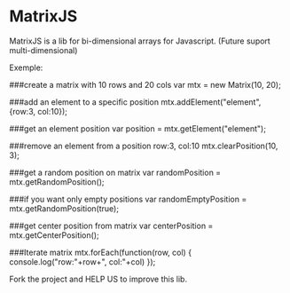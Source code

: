 MatrixJS
========

MatrixJS is a lib for bi-dimensional arrays for Javascript.
(Future suport multi-dimensional)

Exemple:

###create a matrix with 10 rows and 20 cols
var mtx = new Matrix(10, 20); 

###add an element to a specific position
mtx.addElement("element", {row:3, col:10});

###get an element position
var position = mtx.getElement("element");

###remove an element from a position row:3, col:10
mtx.clearPosition(10, 3);

###get a random position on matrix
var randomPosition = mtx.getRandomPosition();

###if you want only empty positions
var randomEmptyPosition = mtx.getRandomPosition(true);

###get center position from matrix
var centerPosition = mtx.getCenterPosition();

###Iterate matrix
mtx.forEach(function(row, col) { console.log("row:"+row+", col:"+col) });

Fork the project and HELP US to improve this lib.
